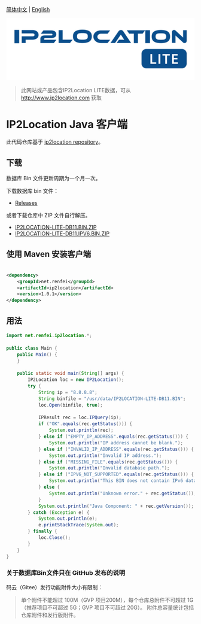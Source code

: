 [简体中文](./README_zh.md) | [English](./README.md)

![./doc/logo.png](./doc/logo.png)

> 此网站或产品包含IP2Location LITE数据，可从 http://www.ip2location.com 获取

# IP2Location Java 客户端

此代码仓库基于 [ip2location repository](https://github.com/ip2location/ip2location-java)。

## 下载

数据库 Bin 文件更新周期为一个月一次。

下载数据库 bin 文件：

- [Releases](https://github.com/renfei/ip2location/releases)

或者下载仓库中 ZIP 文件自行解压。

- [IP2LOCATION-LITE-DB11.BIN.ZIP](./IP2LOCATION-LITE-DB11.BIN.ZIP)
- [IP2LOCATION-LITE-DB11.IPV6.BIN.ZIP](./IP2LOCATION-LITE-DB11.IPV6.BIN.ZIP)

## 使用 Maven 安装客户端

```xml

<dependency>
    <groupId>net.renfei</groupId>
    <artifactId>ip2location</artifactId>
    <version>1.0.1</version>
</dependency>
```

## 用法

```java
import net.renfei.ip2location.*;

public class Main {
    public Main() {
    }

    public static void main(String[] args) {
        IP2Location loc = new IP2Location();
        try {
            String ip = "8.8.8.8";
            String binfile = "/usr/data/IP2LOCATION-LITE-DB11.BIN";
            loc.Open(binfile, true);

            IPResult rec = loc.IPQuery(ip);
            if ("OK".equals(rec.getStatus())) {
                System.out.println(rec);
            } else if ("EMPTY_IP_ADDRESS".equals(rec.getStatus())) {
                System.out.println("IP address cannot be blank.");
            } else if ("INVALID_IP_ADDRESS".equals(rec.getStatus())) {
                System.out.println("Invalid IP address.");
            } else if ("MISSING_FILE".equals(rec.getStatus())) {
                System.out.println("Invalid database path.");
            } else if ("IPV6_NOT_SUPPORTED".equals(rec.getStatus())) {
                System.out.println("This BIN does not contain IPv6 data.");
            } else {
                System.out.println("Unknown error." + rec.getStatus());
            }
            System.out.println("Java Component: " + rec.getVersion());
        } catch (Exception e) {
            System.out.println(e);
            e.printStackTrace(System.out);
        } finally {
            loc.Close();
        }
    }
}
```

### 关于数据库Bin文件只在 GitHub 发布的说明

码云（Gitee）发行功能附件大小有限制：

> 单个附件不能超过 100M（GVP 项目200M），每个仓库总附件不可超过 1G（推荐项目不可超过 5G；GVP 项目不可超过 20G）。
> 附件总容量统计包括仓库附件和发行版附件。